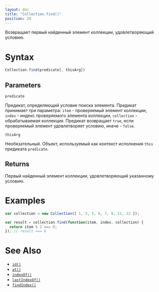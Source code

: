 ```yaml
---
layout: doc
title: "Collection.find()"
position: 29
---
```


Возвращает первый найденный элемент коллекции, удовлетворяющий условию.

# Syntax

```js
Collection.find(predicate[, thisArg])
```

## Parameters

`predicate`

Предикат, определяющий условие поиска элемента. Предикат принимает три параметра: `item` -
проверяемый элемент коллекции, `index` - индекс проверяемого элемента коллекции, `collection` -
обрабатываемая коллекция. Предикат возвращает `true`, если проверяемый элемент удовлетворяет
условию, иначе - `false`.

`thisArg`

Необязательный. Объект, используемый как контекст исполнения `this` предиката `predicate`.

## Returns

Первый найденный элемент коллекции, удовлетворяющий указанному условию.

# Examples

```js
var collection = new Collection([ 1, 3, 5, 6, 7, 9, 11, 12 ]);

var result = collection.find(function(item, index, collection) {
  return item % 2 === 0;
}); // result === 6
```

# See Also

* [`id()`](../Collection.id/)
* [`at()`](../Collection.at/)
* [`indexOf()`](../Collection.indexOf/)
* [`lastIndexOf()`](../Collection.lastIndexOf/)
* [`findIndex()`](../Collection.findIndex/)
